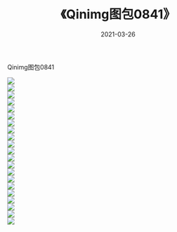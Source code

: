 ﻿---
layout: post
title:  《Qinimg图包0841》
date:   2021-03-26
img: http://imgx.orgx.ga/Qinimg图包/Qinimg图包0841/000.jpg
categories: [美女, 清纯, 唯美]
---

Qinimg图包0841

 ![](http://imgx.orgx.ga/Qinimg图包/Qinimg图包0841/001.jpg) <br>![](http://imgx.orgx.ga/Qinimg图包/Qinimg图包0841/002.jpg) <br>![](http://imgx.orgx.ga/Qinimg图包/Qinimg图包0841/003.jpg) <br>![](http://imgx.orgx.ga/Qinimg图包/Qinimg图包0841/004.jpg) <br>![](http://imgx.orgx.ga/Qinimg图包/Qinimg图包0841/005.jpg) <br>![](http://imgx.orgx.ga/Qinimg图包/Qinimg图包0841/006.jpg) <br>![](http://imgx.orgx.ga/Qinimg图包/Qinimg图包0841/007.jpg) <br>![](http://imgx.orgx.ga/Qinimg图包/Qinimg图包0841/008.jpg) <br>![](http://imgx.orgx.ga/Qinimg图包/Qinimg图包0841/009.jpg) <br>![](http://imgx.orgx.ga/Qinimg图包/Qinimg图包0841/010.jpg) <br>![](http://imgx.orgx.ga/Qinimg图包/Qinimg图包0841/011.jpg) <br>![](http://imgx.orgx.ga/Qinimg图包/Qinimg图包0841/012.jpg) <br>![](http://imgx.orgx.ga/Qinimg图包/Qinimg图包0841/013.jpg) <br>![](http://imgx.orgx.ga/Qinimg图包/Qinimg图包0841/014.jpg) <br>![](http://imgx.orgx.ga/Qinimg图包/Qinimg图包0841/015.jpg) <br>![](http://imgx.orgx.ga/Qinimg图包/Qinimg图包0841/016.jpg) <br>![](http://imgx.orgx.ga/Qinimg图包/Qinimg图包0841/017.jpg) <br>![](http://imgx.orgx.ga/Qinimg图包/Qinimg图包0841/018.jpg) <br>![](http://imgx.orgx.ga/Qinimg图包/Qinimg图包0841/019.jpg) <br>![](http://imgx.orgx.ga/Qinimg图包/Qinimg图包0841/020.jpg) <br>![](http://imgx.orgx.ga/Qinimg图包/Qinimg图包0841/021.jpg) <br>
